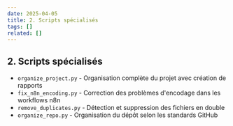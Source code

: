 ```yaml
---
date: 2025-04-05
title: 2. Scripts spécialisés
tags: []
related: []
---
```


## 2. Scripts spécialisés

- `organize_project.py` - Organisation complète du projet avec création de rapports
- `fix_n8n_encoding.py` - Correction des problèmes d'encodage dans les workflows n8n
- `remove_duplicates.py` - Détection et suppression des fichiers en double
- `organize_repo.py` - Organisation du dépôt selon les standards GitHub

#

